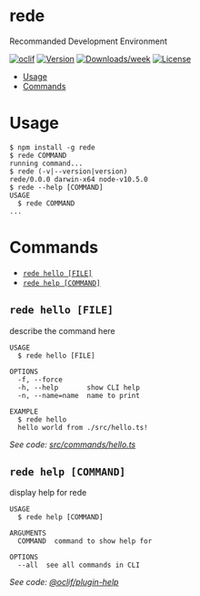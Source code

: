 rede
====

Recommanded Development Environment

[![oclif](https://img.shields.io/badge/cli-oclif-brightgreen.svg)](https://oclif.io)
[![Version](https://img.shields.io/npm/v/rede.svg)](https://npmjs.org/package/rede)
[![Downloads/week](https://img.shields.io/npm/dw/rede.svg)](https://npmjs.org/package/rede)
[![License](https://img.shields.io/npm/l/rede.svg)](https://github.com/nupthale/rede/blob/master/package.json)

<!-- toc -->
* [Usage](#usage)
* [Commands](#commands)
<!-- tocstop -->
# Usage
<!-- usage -->
```sh-session
$ npm install -g rede
$ rede COMMAND
running command...
$ rede (-v|--version|version)
rede/0.0.0 darwin-x64 node-v10.5.0
$ rede --help [COMMAND]
USAGE
  $ rede COMMAND
...
```
<!-- usagestop -->
# Commands
<!-- commands -->
* [`rede hello [FILE]`](#rede-hello-file)
* [`rede help [COMMAND]`](#rede-help-command)

## `rede hello [FILE]`

describe the command here

```
USAGE
  $ rede hello [FILE]

OPTIONS
  -f, --force
  -h, --help       show CLI help
  -n, --name=name  name to print

EXAMPLE
  $ rede hello
  hello world from ./src/hello.ts!
```

_See code: [src/commands/hello.ts](https://github.com/nupthale/rede/blob/v0.0.0/src/commands/hello.ts)_

## `rede help [COMMAND]`

display help for rede

```
USAGE
  $ rede help [COMMAND]

ARGUMENTS
  COMMAND  command to show help for

OPTIONS
  --all  see all commands in CLI
```

_See code: [@oclif/plugin-help](https://github.com/oclif/plugin-help/blob/v2.1.6/src/commands/help.ts)_
<!-- commandsstop -->
